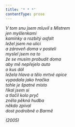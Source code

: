 ```yaml
---
title: '* * *'
contentType: prose
---
```


_V tom snu jsem mluvil s Mistrem  
jen myšlenkami  
kamínky a rozbitý asfalt  
ležel jsem na ulici  
a zároveň doma v posteli  
myslel jsem na to  
že se musím probudit doma  
aby mě nepřejelo auto  
o kus dál  
ležela hlava a tělo mrtvé opice  
vypadala jako hračka  
tohle je špatné místo  
říkal jsem si  
a tlačil kolo pryč  
zněla pěkná hudba  
někdo zpíval  
dost podrobně o Barmě_

_(2005)_
